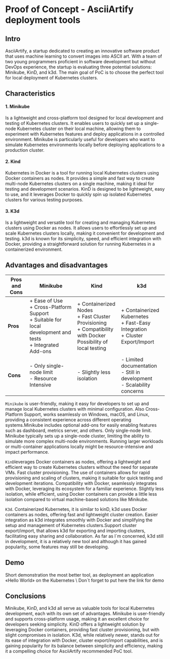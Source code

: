 # Proof of Concept - AsciiArtify deployment tools
## Intro 
AsciiArtify, a startup dedicated to creating an innovative software product that uses machine learning to convert images into ASCII art. With a team of two young programmers proficient in software development but without DevOps experience, the startup is evaluating three potential solutions: Minikube, KinD, and k3d. The main goal of PoC is to choose the perfect tool for local deployment of Kubernetes clusters.
## Characteristics
#### 1. Minikube
Is a lightweight and cross-platform tool designed for local development and testing of Kubernetes clusters. It enables users to quickly set up a single-node Kubernetes cluster on their local machine, allowing them to experiment with Kubernetes features and deploy applications in a controlled environment. Minikube is particularly useful for developers who want to simulate Kubernetes environments locally before deploying applications to a production cluster.
#### 2. Kind
Kubernetes in Docker is a tool for running local Kubernetes clusters using Docker containers as nodes. It provides a simple and fast way to create multi-node Kubernetes clusters on a single machine, making it ideal for testing and development scenarios. KinD is designed to be lightweight, easy to use, and it leverages Docker to quickly spin up isolated Kubernetes clusters for various testing purposes.
#### 3. K3d
Is a lightweight and versatile tool for creating and managing Kubernetes clusters using Docker as nodes. It allows users to effortlessly set up and scale Kubernetes clusters locally, making it convenient for development and testing. k3d is known for its simplicity, speed, and efficient integration with Docker, providing a straightforward solution for running Kubernetes in a containerized environment.


## Advantages and disadvantages
| **Pros and Cons**                               | **Minikube**                                     | **Kind**                                         | **k3d**                                          |
|--------------------------------------------------|--------------------------------------------------|--------------------------------------------------|--------------------------------------------------|
| **Pros**                                      | + Ease of Use<br>+ Cross-Platform Support<br>+ Suitable for local development and tests<br>+ Integrated Add-ons | + Containerized Nodes<br>+ Fast Cluster Provisioning<br>+ Compatibility with Docker<br> Possibility of local testing | + Containerized Kubernetes<br>+ Fast-Easy Integration<br>+ Cluster Export/Import |
| **Cons**                                      | - Only single-node limit<br>- Resource Intensive | - Slightly less isolation | - Limited documentation<br>- Still in development<br> - Scalability concerns |

`Minikube` is user-friendly, making it easy for developers to set up and manage local Kubernetes clusters with minimal configuration. Also Cross-Platform Support, works seamlessly on Windows, macOS, and Linux, providing a consistent experience across different operating systems.Minikube includes optional add-ons for easily enabling features such as dashboard, metrics server, and others. Only single-node limit. Minikube typically sets up a single-node cluster, limiting the ability to simulate more complex multi-node environments. Running larger workloads or multi-container applications locally might be resource-intensive and impact performance.

`KinD`leverages Docker containers as nodes, offering a lightweight and efficient way to create Kubernetes clusters without the need for separate VMs. Fast cluster provisioning. The use of containers allows for rapid provisioning and scaling of clusters, making it suitable for quick testing and development iterations. Compatibility with Docker, seamlessly integrates with Docker, leveraging its ecosystem for a familiar experience. Slightly less isolation, while efficient, using Docker containers can provide a little less isolation compared to virtual machine-based solutions like Minikube.

`K3d`. Containerized Kubernetes, it is similar to kinD, k3d uses Docker containers as nodes, offering fast and lightweight cluster creation. Easier integration as k3d integrates smoothly with Docker and simplifying the setup and management of Kubernetes clusters.Support cluster export/import, that allows k3d for exporting and importing clusters, facilitating easy sharing and collaboration. As far as I`m concerned, k3d still in development, it is a relatively new tool and although it has gained popularity, some features may still be developing.

## Demo 
Short demonstration the most better tool, as deployment an application «Hello World» on the Kubernetes \ 
Don`t forget to put here the link for demo
## Conclusions 
Minikube, KinD, and k3d all serve as valuable tools for local Kubernetes development, each with its own set of advantages. Minikube is user-friendly and supports cross-platform usage, making it an excellent choice for developers seeking simplicity. KinD offers a lightweight solution by leveraging Docker containers, providing fast cluster provisioning, but with slight compromises in isolation. K3d, while relatively newer, stands out for its ease of integration with Docker, cluster export/import capabilities, and is gaining popularity for its balance between simplicity and efficiency, making it a compelling choice for AsciiArtify recommended PoC tool.

